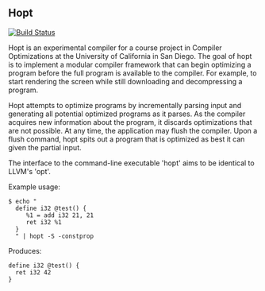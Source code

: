 Hopt
----

[![Build Status](https://secure.travis-ci.org/garious/hopt.png?branch=master)](http://travis-ci.org/garious/hopt)

Hopt is an experimental compiler for a course project in Compiler Optimizations at the 
University of California in San Diego.  The goal of hopt is to implement a modular compiler 
framework that can begin optimizing a program before the full program is available 
to the compiler.  For example, to start rendering the screen while still downloading 
and decompressing a program.

Hopt attempts to optimize programs by incrementally parsing input and generating all
potential optimized programs as it parses.  As the compiler acquires new information
about the program, it discards optimizations that are not possible.  At any time,
the application may flush the compiler.  Upon a flush command, hopt spits out
a program that is optimized as best it can given the partial input.

The interface to the command-line executable 'hopt' aims to be identical to LLVM's 'opt'.

Example usage:

    $ echo "
      define i32 @test() {
         %1 = add i32 21, 21
         ret i32 %1
      }
      " | hopt -S -constprop

Produces:

    define i32 @test() {
      ret i32 42
    }

